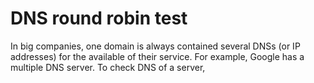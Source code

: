 # DNS round robin test

In big companies, one domain is always contained several DNSs (or IP addresses) for the available of their service. For example, Google has a multiple DNS server. To check DNS of a server,